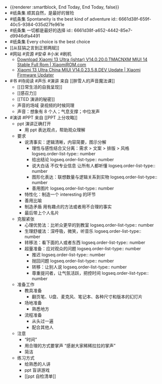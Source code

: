 - {{renderer :smartblock, End Today, End Today, false}}
- #纸条集 顺其自然，是最好的冒险
- #纸条集 Spontaneity is the best kind of adventure
  id:: 6661d38f-659f-40c5-9384-035d27fe961e
- #纸条集 一切都是最好的选择
  id:: 6661d38f-a652-4442-85e7-d9946dfa4491
- #纸条集 Every choice is the best choice
- [[从狂狷之言到正邪两赋]]
- #网站 #资源 #安卓 #小米 #刷机
	- [Download Xiaomi 13 Ultra (ishtar) V14.0.20.0.TMACNXM MIUI 14 Stable Full Rom | XiaomiROM.com](https://xiaomirom.com/en/download/xiaomi-13-ultra-ishtar-stable-V14.0.20.0.TMACNXM/)
	- [Xiaomi 13 Ultra China MIUI V14.0.23.5.8.DEV Update | Xiaomi Firmware Updater](https://xiaomifirmwareupdater.com/miui/ishtar/public%20beta/V14.0.23.5.8.DEV/)
- #书 #待阅读 #声乐 #演讲 来自 [[胖雪人的声音魔法课]]
	- [[日常生活的自我呈现]]
	- [[感召力]]
	- [[TED 演讲的秘密]]
	- 声音的场域 录视频的时候同理
	- 声音：想象有 8 个人；气息支撑；中位发声
- #演讲 #PPT 来自 [[PPT 上分攻略]]
	- ppt 演讲正确打开
		- 用 ppt 表达观点，帮助观众理解
	- 要求
		- 说清事实：逻辑清晰，内容简要，图示分解
			- 理性与感性结合又分离：需求 > 文案 > 排版 > 风格
			  logseq.order-list-type:: number
			- 给出结论
			  logseq.order-list-type:: number
			- 说大白话 不仅专业信息 让所有人都听懂
			  logseq.order-list-type:: number
			- 图形化表达：联想数量与逻辑关系到实物
			  logseq.order-list-type:: number
			- 善用图片
			  logseq.order-list-type:: number
		- 特性化：制造一个 interesting 的环节
		- 善用比喻
		- 制造矛盾 用有趣点的方法或者用不合理的事实
		- 最后带上个人名片
	- 克服紧张
		- 心理优势法：比听众更早的到教室
		  logseq.order-list-type:: number
		- 生理舒缓法：深呼吸，微笑，听音乐
		  logseq.order-list-type:: number
		- 转移法：看下面的人或者东西
		  logseq.order-list-type:: number
		- 超量准备：应对观众的问题
		  logseq.order-list-type:: number
			- 推迟
			  logseq.order-list-type:: number
			- 抛回问题
			  logseq.order-list-type:: number
			- 转移：让别人说
			  logseq.order-list-type:: number
			- 尊重提问者，让气氛活跃，把控时间
			  logseq.order-list-type:: number
	- 准备工作
		- 教具准备
			- 翻页笔、U盘、麦克风、笔记本、各种尺寸和版本的幻灯片
		- 场地准备
			- 熟悉地方
		- 流程准备
			- 从头过一遍
			- 配合其他人
	- 注意
		- “时间”
		- 用合理的方式要掌声 “感谢大家稀稀拉拉的掌声”
		- 简洁
	- 练习方式
		- 给熟悉的人讲
		- ppt 盲讲游戏
		- [[ppt 自检清单]]